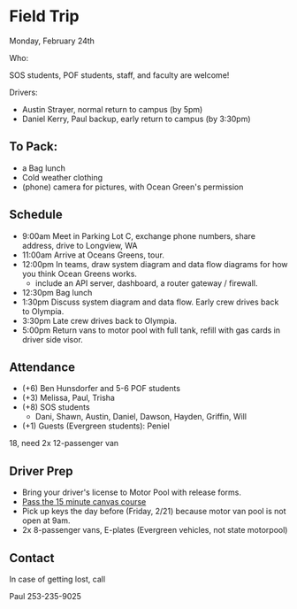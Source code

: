# Field Trip

Monday, February 24th

Who:

SOS students, POF students, staff, and faculty are welcome!

Drivers:
* Austin Strayer, normal return to campus (by 5pm)
* Daniel Kerry, Paul backup, early return to campus (by 3:30pm)

## To Pack:

* a Bag lunch
* Cold weather clothing
* (phone) camera for pictures, with Ocean Green's permission

## Schedule
* 9:00am Meet in Parking Lot C, exchange phone numbers, share address, drive to Longview, WA
* 11:00am Arrive at Oceans Greens, tour.
* 12:00pm In teams, draw system diagram and data flow diagrams for how you think Ocean Greens works.
  * include an API server, dashboard, a router gateway / firewall.
* 12:30pm Bag lunch
* 1:30pm Discuss system diagram and data flow. Early crew drives back to Olympia.
* 3:30pm Late crew drives back to Olympia.
* 5:00pm Return vans to motor pool with full tank, refill with gas cards in driver side visor.

## Attendance

* (+6) Ben Hunsdorfer and 5-6 POF students
* (+3) Melissa, Paul, Trisha
* (+8) SOS students
  * Dani, Shawn, Austin, Daniel, Dawson, Hayden, Griffin, Will
* (+1) Guests (Evergreen students): Peniel

18, need 2x 12-passenger van

## Driver Prep

* Bring your driver's license to Motor Pool with release forms.
* [Pass the 15 minute canvas course](https://www.evergreen.edu/offices-services/motor-pool/becoming-driver)
* Pick up keys the day before (Friday, 2/21) because motor van pool is not open at 9am.
* 2x 8-passenger vans, E-plates (Evergreen vehicles, not state motorpool)

## Contact

In case of getting lost, call

Paul 253-235-9025
